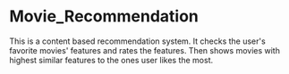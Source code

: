 # Movie_Recommendation

This is a content based recommendation system. It checks the user's favorite movies' features and rates the features. Then shows movies with highest similar features to the ones user likes the most.
